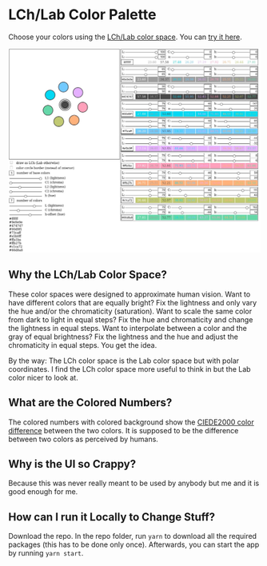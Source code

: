 # LCh/Lab Color Palette

Choose your colors using the [LCh/Lab color
space](https://en.wikipedia.org/wiki/CIELAB_color_space#Cylindrical_model).
You can [try it here](https://thobl.github.io/LCh-Lab-color-palette).

![screenshot](screenshot.jpg)

## Why the LCh/Lab Color Space?

These color spaces were designed to approximate human vision.  Want to
have different colors that are equally bright?  Fix the lightness and
only vary the hue and/or the chromaticity (saturation).  Want to scale
the same color from dark to light in equal steps?  Fix the hue and
chromaticity and change the lightness in equal steps.  Want to
interpolate between a color and the gray of equal brightness?  Fix the
lightness and the hue and adjust the chromaticity in equal steps.  You
get the idea.

By the way: The LCh color space is the Lab color space but with polar
coordinates.  I find the LCh color space more useful to think in but
the Lab color nicer to look at.

## What are the Colored Numbers?

The colored numbers with colored background show the [CIEDE2000 color
difference](https://en.wikipedia.org/wiki/Color_difference#CIEDE2000)
between the two colors.  It is supposed to be the difference between
two colors as perceived by humans.

## Why is the UI so Crappy?

Because this was never really meant to be used by anybody but me and
it is good enough for me.

## How can I run it Locally to Change Stuff?

Download the repo.  In the repo folder, run `yarn` to download all the
required packages (this has to be done only once).  Afterwards, you
can start the app by running `yarn start`.
